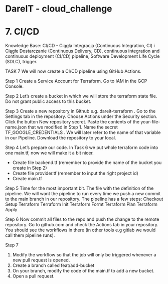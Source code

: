 # DareIT - cloud_challenge
# 7. CI/CD

Knowledge Base: 
CI/CD - Ciągła Integracja (Continuous Integration, CI) i Ciągłe Dostarczanie (Continuous Delivery, CD), continuous integration and continuous deployment (CI/CD) pipeline,
Software Development Life Cycle (SDLC), trigger.

TASK 7
We will now create a CI/CD pipeline using GitHub Actions.

Step 1
Create a Service Account for Terraform. Go to IAM in the GCP Console.

Step 2
Let’s create a bucket in which we will store the terraform state file. Do not grant public access to this bucket.

Step 3️
Create a new repository in Github e.g. dareit-terraform . Go to the Settings tab in the repository. Choose Actions under the Security section. Click the button New repository secret.
Paste the contents of the your-file-name.json that we modified in Step 1. Name the secret TF_GOOGLE_CREDENTIALS . We will later refer to the name of that variable in our Pipeline.
Download the repository to your local.

Step 4
Let’s prepare our code. In Task 6 we put whole terraform code into one main.tf, now we will make it a bit nicer.
- Create file backend.tf (remember to provide the name of the bucket you create in Step 2)
- Create file provider.tf (remember to input the right project id)
- Create main.tf

Step 5
Time for the most important bit. The file with the definition of the pipeline.
We will want the pipeline to run every time we push a new commit to the main branch in our repository.
The pipeline has a few steps:
Checkout
Setup Terraform
Terraform Init
Terraform Formt
Terraform Plan
Terraform Apply

Step 6
Now commit all files to the repo and push the change to the remote repository. Go to github.com and check the Actions tab in your repository. You should see the workflows in there (in other tools e.g gitlab we would call them pipeline runs).

Step 7
1. Modify the workflow so that the job will only be triggered whenever a new pull request is opened.
2. Create a branch called feat/add-bucket
3. On your branch, modify the code of the main.tf to add a new bucket.
4. Open a pull request.
